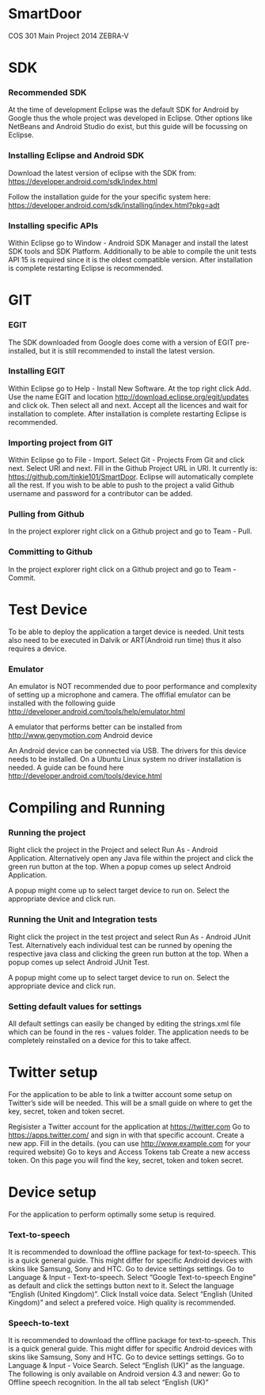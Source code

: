 SmartDoor
=========

COS 301 Main Project 2014 ZEBRA-V

<h1>SDK</h1>
<h3>Recommended SDK</h3>

At the time of development Eclipse was the default SDK for Android by Google thus the whole project was developed in Eclipse. Other options like NetBeans and Android Studio do exist, but this guide will be focussing on Eclipse.

<h3>Installing Eclipse and Android SDK</h3>

Download the latest version of eclipse with the SDK from:
https://developer.android.com/sdk/index.html

Follow the installation guide for the your specific system here: https://developer.android.com/sdk/installing/index.html?pkg=adt

<h3>Installing specific APIs</h3>

Within Eclipse go to Window - Android SDK Manager and install the latest SDK tools and SDK Platform. Additionally to be able to compile the unit tests API 15 is required since it is the oldest compatible version. After installation is complete restarting Eclipse is recommended.


<h1>GIT</h1>

<h3>EGIT</h3>

The SDK downloaded from Google does come with a version of EGIT pre-installed, but it is still recommended to install the latest version. 

<h3>Installing EGIT</h3>

Within Eclipse go to Help - Install New Software. At the top right click Add. Use the name EGIT and location http://download.eclipse.org/egit/updates and click ok. Then select all and next. Accept all the licences and wait for installation to complete. After installation is complete restarting Eclipse is recommended.
 
<h3>Importing project from GIT</h3>

Within Eclipse go to File - Import. Select Git - Projects From Git and click next. Select URI and next. Fill in the Github Project URL in URI. It currently is: 
https://github.com/tinkie101/SmartDoor. Eclipse will automatically complete all the rest. If you wish to be able to push to the project a valid Github username and password for a contributor can be added. 

<h3>Pulling from Github</h3>

In the project explorer right click on a Github project and go to Team - Pull.

<h3>Committing to Github</h3>

In the project explorer right click on a Github project and go to Team - Commit.

<h1>Test Device</h1>

To be able to deploy the application a target device is needed. Unit tests also need to be executed in Dalvik or ART(Android run time) thus it also requires a device.

<h3>Emulator</h3>

An emulator is NOT recommended due to poor performance and complexity of setting up a microphone and camera. The offifial emulator can be installed with the following guide http://developer.android.com/tools/help/emulator.html

A emulator that performs better can be installed from http://www.genymotion.com
Android device

An Android device can be connected via USB. The drivers for this device needs to be installed. On a Ubuntu Linux system no driver installation is needed. A guide can be found here http://developer.android.com/tools/device.html


<h1>Compiling and Running</h1>

<h3>Running the project</h3>

Right click the project in the Project and select Run As - Android Application. Alternatively open any Java file within the project and click the green run button at the top. When a popup comes up select Android Application. 

A popup might come up to select target device to run on. Select the appropriate device and click run.

<h3>Running the Unit and Integration tests</h3>

Right click the project in the test project and select Run As - Android JUnit Test. Alternatively each individual test can be runned by opening the respective java class and clicking the green run button at the top. When a popup comes up select Android JUnit Test.

A popup might come up to select target device to run on. Select the appropriate device and click run.

<h3>Setting default values for settings</h3>

All default settings can easily be changed by editing the strings.xml file which can be found in the res - values folder. The application needs to be completely reinstalled on a device for this to take affect.

<h1>Twitter setup</h1>

For the application to be able to link a twitter account some setup on Twitter’s side will be needed. This will be a small guide on where to get the key, secret, token and token secret.

Regisister a Twitter account for the application at https://twitter.com
Go to https://apps.twitter.com/ and sign in with that specific account.
Create a new app.
Fill in the details. (you can use http://www.example.com for your required website)
Go to keys and Access Tokens tab
Create a new access token. On this page you will find the key, secret, token and token secret.

<h1>Device setup</h1>

For the application to perform optimally some setup is required.

<h3>Text-to-speech</h3>
It is recommended to download the offline package for text-to-speech. This is a quick general guide. This might differ for specific Android devices with skins like Samsung, Sony and HTC.
Go to device settings settings.
Go to Language & Input - Text-to-speech.
Select “Google Text-to-speech Engine” as default and click the settings button next to it.
Select the language “English (United Kingdom)”.
Click Install voice data. Select “English (United Kingdom)” and select a prefered voice. High quality is recommended.

<h3>Speech-to-text</h3>
It is recommended to download the offline package for text-to-speech. This is a quick general guide. This might differ for specific Android devices with skins like Samsung, Sony and HTC.
Go to device settings settings.
Go to Language & Input - Voice Search. 
Select “English (UK)” as the language.
The following is only available on Android version 4.3 and newer:
	Go to Offline speech recognition.
	In the all tab select “English (UK)”
